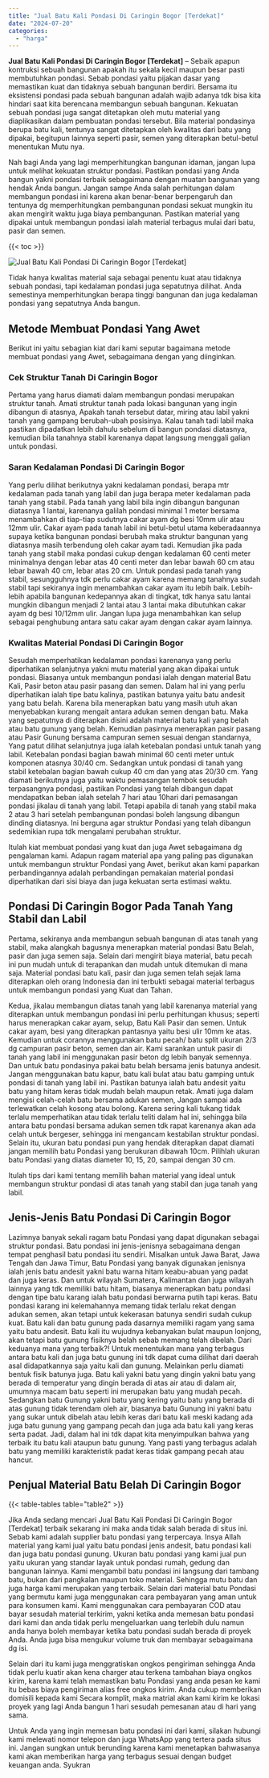 ```yaml
---
title: "Jual Batu Kali Pondasi Di Caringin Bogor [Terdekat]"
date: "2024-07-20"
categories: 
  - "harga"
---
```


**Jual Batu Kali Pondasi Di Caringin Bogor \[Terdekat\]** – Sebaik apapun kontruksi sebuah bangunan apakah itu sekala kecil maupun besar pasti membutuhkan pondasi. Sebab pondasi yaitu pijakan dasar yang memastikan kuat dan tidaknya sebuah bangunan berdiri. Bersama itu eksistensi pondasi pada sebuah bangunan adalah wajib adanya tdk bisa kita hindari saat kita berencana membangun sebuah bangunan. Kekuatan sebuah pondasi juga sangat ditetapkan oleh mutu material yang diaplikasikan dalam pembuatan pondasi tersebut. Bila material pondasinya berupa batu kali, tentunya sangat ditetapkan oleh kwalitas dari batu yang dipakai, begitupun lainnya seperti pasir, semen yang diterapkan betul-betul menentukan Mutu nya.

Nah bagi Anda yang lagi memperhitungkan bangunan idaman, jangan lupa untuk melihat kekuatan struktur pondasi. Pastikan pondasi yang Anda bangun yakni pondasi terbaik sebagaimana dengan muatan bangunan yang hendak Anda bangun. Jangan sampe Anda salah perhitungan dalam membangun pondasi ini karena akan benar-benar berpengaruh dan tentunya dg memperhitungkan pembangunan pondasi sekuat mungkin itu akan mengirit waktu juga biaya pembangunan. Pastikan material yang dipakai untuk membangun pondasi ialah material terbagus mulai dari batu, pasir dan semen.

{{< toc >}}

![Jual Batu Kali Pondasi Di Caringin Bogor [Terdekat]](/images/jual-batu-kali-36.png)

Tidak hanya kwalitas material saja sebagai penentu kuat atau tidaknya sebuah pondasi, tapi kedalaman pondasi juga sepatutnya dilihat. Anda semestinya memperhitungkan berapa tinggi bangunan dan juga kedalaman pondasi yang sepatutnya Anda bangun.

## Metode Membuat Pondasi Yang Awet

Berikut ini yaitu sebagian kiat dari kami seputar bagaimana metode membuat pondasi yang Awet, sebagaimana dengan yang diinginkan.

### Cek Struktur Tanah Di Caringin Bogor

Pertama yang harus diamati dalam membangun pondasi merupakan struktur tanah. Amati struktur tanah pada lokasi bangunan yang ingin dibangun di atasnya, Apakah tanah tersebut datar, miring atau labil yakni tanah yang gampang berubah-ubah posisinya. Kalau tanah tadi labil maka pastikan dipadatkan lebih dahulu sebelum di bangun pondasi diatasnya, kemudian bila tanahnya stabil karenanya dapat langsung menggali galian untuk pondasi.

### Saran Kedalaman Pondasi Di Caringin Bogor

Yang perlu dilihat berikutnya yakni kedalaman pondasi, berapa mtr kedalaman pada tanah yang labil dan juga berapa meter kedalaman pada tanah yang stabil. Pada tanah yang labil bila ingin dibangun bangunan diatasnya 1 lantai, karenanya galilah pondasi minimal 1 meter bersama menambahkan di tiap-tiap sudutnya cakar ayam dg besi 10mm ulir atau 12mm ulir. Cakar ayam pada tanah labil ini betul-betul utama keberadaannya supaya ketika bangunan pondasi berubah maka struktur bangunan yang diatasnya masih terbendung oleh cakar ayam tadi. Kemudian jika pada tanah yang stabil maka pondasi cukup dengan kedalaman 60 centi meter minimalnya dengan lebar atas 40 centi meter dan lebar bawah 60 cm atau lebar bawah 40 cm, lebar atas 20 cm. Untuk pondasi pada tanah yang stabil, sesungguhnya tdk perlu cakar ayam karena memang tanahnya sudah stabil tapi sekiranya ingin menambahkan cakar ayam itu lebih baik. Lebih-lebih apabila bangunan kedepannya akan di tingkat, tdk hanya satu lantai mungkin dibangun menjadi 2 lantai atau 3 lantai maka dibutuhkan cakar ayam dg besi 10/12mm ulir. Jangan lupa juga menambahkan kan selup sebagai penghubung antara satu cakar ayam dengan cakar ayam lainnya.

### Kwalitas Material Pondasi Di Caringin Bogor

Sesudah memperhatikan kedalaman pondasi karenanya yang perlu diperhatikan selanjutnya yakni mutu material yang akan dipakai untuk pondasi. Biasanya untuk membangun pondasi ialah dengan material Batu Kali, Pasir beton atau pasir pasang dan semen. Dalam hal ini yang perlu diperhatikan ialah tipe batu kalinya, pastikan batunya yaitu batu andesit yang batu belah. Karena bila menerapkan batu yang masih utuh akan menyebabkan kurang mengait antara adukan semen dengan batu. Maka yang sepatutnya di diterapkan disini adalah material batu kali yang belah atau batu gunung yang belah. Kemudian pasirnya menerapkan pasir pasang atau Pasir Gunung bersama campuran semen sesuai dengan standarnya, Yang patut dilihat selanjutnya juga ialah ketebalan pondasi untuk tanah yang labil. Ketebalan pondasi bagian bawah minimal 60 centi meter untuk komponen atasnya 30/40 cm. Sedangkan untuk pondasi di tanah yang stabil ketebalan bagian bawah cukup 40 cm dan yang atas 20/30 cm. Yang diamati berikutnya juga yaitu waktu pemasangan tembok sesudah terpasangnya pondasi, pastikan Pondasi yang telah dibangun dapat mendapatkan beban ialah setelah 7 hari atau 10hari dari pemasangan pondasi jikalau di tanah yang labil. Tetapi apabila di tanah yang stabil maka 2 atau 3 hari setelah pembangunan pondasi boleh langsung dibangun dinding diatasnya. Ini berguna agar struktur Pondasi yang telah dibangun sedemikian rupa tdk mengalami perubahan struktur.

Itulah kiat membuat pondasi yang kuat dan juga Awet sebagaimana dg pengalaman kami. Adapun ragam material apa yang paling pas digunakan untuk membangun struktur Pondasi yang Awet, berikut akan kami paparkan perbandingannya adalah perbandingan pemakaian material pondasi diperhatikan dari sisi biaya dan juga kekuatan serta estimasi waktu.

## Pondasi Di Caringin Bogor Pada Tanah Yang Stabil dan Labil

Pertama, sekiranya anda membangun sebuah bangunan di atas tanah yang stabil, maka alangkah bagusnya menerapkan material pondasi Batu Belah, pasir dan juga semen saja. Selain dari mengirit biaya material, batu pecah ini pun mudah untuk di terapankan dan mudah untuk ditemukan di mana saja. Material pondasi batu kali, pasir dan juga semen telah sejak lama diterapkan oleh orang Indonesia dan ini terbukti sebagai material terbagus untuk membangun pondasi yang Kuat dan Tahan.

Kedua, jikalau membangun diatas tanah yang labil karenanya material yang diterapkan untuk membangun pondasi ini perlu perhitungan khusus; seperti harus menerapkan cakar ayam, selup, Batu Kali Pasir dan semen. Untuk cakar ayam, besi yang diterapkan pantasnya yaitu besi ulir 10mm ke atas. Kemudian untuk corannya menggunakan batu pecah/ batu split ukuran 2/3 dg campuran pasir beton, semen dan air. Kami sarankan untuk pasir di tanah yang labil ini menggunakan pasir beton dg lebih banyak semennya. Dan untuk batu pondasinya pakai batu belah bersama jenis batunya andesit. Jangan menggunakan batu kapur, batu kali bulat atau batu gamping untuk pondasi di tanah yang labil ini. Pastikan batunya ialah batu andesit yaitu batu yang hitam keras tidak mudah belah maupun retak. Amati juga dalam mengisi celah-celah batu bersama adukan semen, Jangan sampai ada terlewatkan celah kosong atau bolong. Karena sering kali tukang tidak terlalu memperhatikan atau tidak terlalu teliti dalam hal ini, sehingga bila antara batu pondasi bersama adukan semen tdk rapat karenanya akan ada celah untuk bergeser, sehingga ini mengancam kestabilan struktur pondasi. Selain itu, ukuran batu pondasi pun yang hendak diterapkan dapat diamati jangan memilih batu Pondasi yang berukuran dibawah 10cm. Pilihlah ukuran batu Pondasi yang diatas diameter 10, 15, 20, sampai dengan 30 cm.

Itulah tips dari kami tentang memilih bahan material yang ideal untuk membangun struktur pondasi di atas tanah yang stabil dan juga tanah yang labil.

## Jenis-Jenis Batu Pondasi Di Caringin Bogor

Lazimnya banyak sekali ragam batu Pondasi yang dapat digunakan sebagai struktur pondasi. Batu pondasi ini jenis-jenisnya sebagaimana dengan tempat penghasil batu pondasi itu sendiri. Misalkan untuk Jawa Barat, Jawa Tengah dan Jawa Timur, Batu Pondasi yang banyak digunakan jenisnya ialah jenis batu andesit yakni batu warna hitam keabu-abuan yang padat dan juga keras. Dan untuk wilayah Sumatera, Kalimantan dan juga wilayah lainnya yang tdk memiliki batu hitam, biasanya menerapkan batu pondasi dengan tipe batu karang ialah batu pondasi berwarna putih tapi keras. Batu pondasi karang ini kelemahannya memang tidak terlalu rekat dengan adukan semen, akan tetapi untuk kekerasan batunya sendiri sudah cukup kuat. Batu kali dan batu gunung pada dasarnya memiliki ragam yang sama yaitu batu andesit. Batu kali itu wujudnya kebanyakan bulat maupun lonjong, akan tetapi batu gunung fisiknya belah sebab memang telah dibelah. Dari keduanya mana yang terbaik?! Untuk menentukan mana yang terbagus antara batu kali dan juga batu gunung ini tdk dapat cuma dilihat dari daerah asal didapatkannya saja yaitu kali dan gunung. Melainkan perlu diamati bentuk fisik batunya juga. Batu kali yakni batu yang dingin yakni batu yang berada di temperatur yang dingin berada di atas air atau di dalam air, umumnya macam batu seperti ini merupakan batu yang mudah pecah. Sedangkan batu Gunung yakni batu yang kering yaitu batu yang berada di atas gunung tidak terendam oleh air, biasanya batu Gunung ini yakni batu yang sukar untuk dibelah atau lebih keras dari batu kali meski kadang ada juga batu gunung yang gampang pecah dan juga ada batu kali yang keras serta padat. Jadi, dalam hal ini tdk dapat kita menyimpulkan bahwa yang terbaik itu batu kali ataupun batu gunung. Yang pasti yang terbagus adalah batu yang memiliki karakteristik padat keras tidak gampang pecah atau hancur.

## Penjual Material Batu Belah Di Caringin Bogor

{{< table-tables table="table2" >}}

Jika Anda sedang mencari Jual Batu Kali Pondasi Di Caringin Bogor \[Terdekat\] terbaik sekarang ini maka anda tidak salah berada di situs ini. Sebab kami adalah supplier batu pondasi yang terpercaya. Insya Allah material yang kami jual yaitu batu pondasi jenis andesit, batu pondasi kali dan juga batu pondasi gunung. Ukuran batu pondasi yang kami jual pun yaitu ukuran yang standar layak untuk pondasi rumah, gedung dan bangunan lainnya. Kami mengambil batu pondasi ini langsung dari tambang batu, bukan dari pangkalan maupun toko material. Sehingga mutu batu dan juga harga kami merupakan yang terbaik. Selain dari material batu Pondasi yang bermutu kami juga menggunakan cara pembayaran yang aman untuk para konsumen kami. Kami menggunakan cara pembayaran COD atau bayar sesudah material terkirim, yakni ketika anda memesan batu pondasi dari kami dan anda tidak perlu mengeluarkan uang terlebih dulu namun anda hanya boleh membayar ketika batu pondasi sudah berada di proyek Anda. Anda juga bisa mengukur volume truk dan membayar sebagaimana dg isi.

Selain dari itu kami juga menggratiskan ongkos pengiriman sehingga Anda tidak perlu kuatir akan kena charger atau terkena tambahan biaya ongkos kirim, karena kami telah memastikan batu Pondasi yang anda pesan ke kami itu bebas biaya pengiriman alias free ongkos kirim. Anda cukup memberikan domisili kepada kami Secara komplit, maka matrial akan kami kirim ke lokasi proyek yang lagi Anda bangun 1 hari sesudah pemesanan atau di hari yang sama.

Untuk Anda yang ingin memesan batu pondasi ini dari kami, silakan hubungi kami melewati nomor telepon dan juga WhatsApp yang tertera pada situs ini. Jangan sungkan untuk berunding karena kami menetapkan bahwasanya kami akan memberikan harga yang terbagus sesuai dengan budget keuangan anda. Syukran

